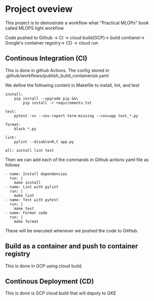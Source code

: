 

# Project oveview

This project is to demostrate a workflow what "Practical MLOPs" book called MLOPS light workflow

Code pushed to Github -> CI -> cloud build(GCP)-> build contianer-> Google's container registry-> CD -> cloud run


## Continous Integration (CI)

This is done in github Actions. The config stored in .github/workflows/publish_build_containerize.yaml

We define the following content in Makefile to install, lint, and test

```
install:
	pip install --upgrade pip &&\
		pip install -r requirements.txt

test:
	pytest -vv --cov-report term-missing --cov=app test_*.py

format:
	black *.py

lint:
	pylint --disable=R,C app.py 

all: install lint test
```

Then we can add each of the commands in Github actions yaml file as follows

```
- name: Install dependencies
  run: |
    make install
- name: Lint with pylint
  run: |
    make lint
- name: Test with pytest
  run: |
    make test
- name: Format code
  run: |
    make format

```
These will be executed whenever we pushed the code to GitHub.

## Build as a container and push to container registry

This is done in GCP using cloud build.

## Continous Deployment (CD)

This is done is GCP cloud build that will depoly to GKE
